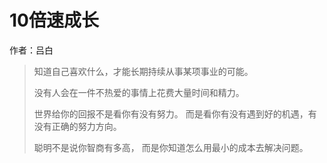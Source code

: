 # 10倍速成长

作者：吕白

> 知道自己喜欢什么，才能长期持续从事某项事业的可能。
> 
> 没有人会在一件不热爱的事情上花费大量时间和精力。
> 
> 世界给你的回报不是看你有没有努力。
> 而是看你有没有遇到好的机遇，有没有正确的努力方向。
> 
> 聪明不是说你智商有多高，
> 而是你知道怎么用最小的成本去解决问题。
> 